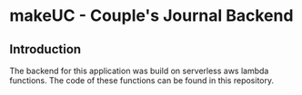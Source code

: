# makeUC - Couple's Journal Backend

## Introduction

The backend for this application was build on serverless aws lambda functions. The code of these functions can be found in this repository.

